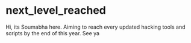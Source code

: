 # next_level_reached
Hi, its Soumabha here. Aiming to reach every updated hacking tools and scripts by the end of this year.
See ya
